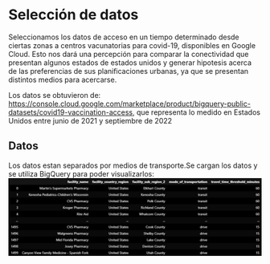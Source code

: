# Selección de datos
Seleccionamos los datos de acceso en un tiempo determinado desde ciertas zonas a centros vacunatorias para covid-19, disponibles en Google Cloud. Esto nos dará una percepción para comparar la conectividad que presentan algunos estados de estados unidos y generar
hipotesis acerca de las preferencias de sus planificaciones urbanas, ya que se presentan distintos medios para acercarse.

Los datos se obtuvieron de: https://console.cloud.google.com/marketplace/product/bigquery-public-datasets/covid19-vaccination-access, que representa lo medido en Estados Unidos entre junio de 2021 y septiembre de 2022

## Datos
Los datos estan separados por medios de transporte.Se cargan los datos y se utiliza BigQuery para poder visualizarlos:
![Datos brutos](https://github.com/VicenteLizana/Solemne1/blob/master/Imagenes/Datos%20brutos.png)

